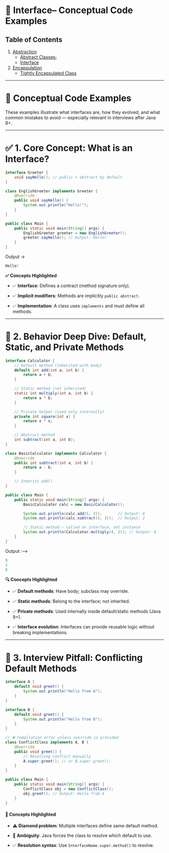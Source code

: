 # 🧱 Interface– Conceptual Code Examples

## Table of Contents

1. [Abstraction](#abstraction)
   - [Abstract Classes:](#-1-abstract-classes)
   - [Interface](#2-interface-)
2. [Encapsulation](#-encapsulation)
   - [Tightly Encapsulated Class](#-tightly-encapsulated-class-in-java)

---

# 🧱 Conceptual Code Examples

These examples illustrate what interfaces are, how they evolved, and what common mistakes to avoid — especially relevant in interviews after Java 8+.

---

# ✅ 1. Core Concept: What is an Interface?

```java
interface Greeter {
    void sayHello(); // public + abstract by default
}

class EnglishGreeter implements Greeter {
    @Override
    public void sayHello() {
        System.out.println("Hello!");
    }
}

public class Main {
    public static void main(String[] args) {
        EnglishGreeter greeter = new EnglishGreeter();
        greeter.sayHello(); // Output: Hello!
    }
}
```

Output ->

```java
Hello!
```

**✅ Concepts Highlighted**

- ✅ **Interface**: Defines a contract (method signature only).

- ✅ **Implicit modifiers**: Methods are implicitly `public abstract`.

- ✅ **Implementation**: A class uses `implements` and must define all methods.

---

# 🧠 2. Behavior Deep Dive: Default, Static, and Private Methods

```java
interface Calculator {
    // Default method (inherited with body)
    default int add(int a, int b) {
        return a + b;
    }

    // Static method (not inherited)
    static int multiply(int a, int b) {
        return a * b;
    }

    // Private helper (used only internally)
    private int square(int x) {
        return x * x;
    }

    // Abstract method
    int subtract(int a, int b);
}

class BasicCalculator implements Calculator {
    @Override
    public int subtract(int a, int b) {
        return a - b;
    }

    // Inherits add()
}

public class Main {
    public static void main(String[] args) {
        BasicCalculator calc = new BasicCalculator();

        System.out.println(calc.add(5, 3));       // Output: 8
        System.out.println(calc.subtract(5, 3));  // Output: 2

        // Static method — called on interface, not instance
        System.out.println(Calculator.multiply(4, 2)); // Output: 8
    }
}
```

Output :-->

```java
8
2
8
```

**🔍 Concepts Highlighted**

- ✅ **Default methods**: Have body; subclass may override.

- ✅ **Static methods**: Belong to the interface; not inherited.

- ✅ **Private methods**: Used internally inside default/static methods (Java 9+).

- ✅ **Interface evolution**: Interfaces can provide reusable logic without breaking implementations.

---

# 🚧 3. Interview Pitfall: Conflicting Default Methods

```java
interface A {
    default void greet() {
        System.out.println("Hello from A");
    }
}

interface B {
    default void greet() {
        System.out.println("Hello from B");
    }
}

// ❌ Compilation error unless override is provided
class ConflictClass implements A, B {
    @Override
    public void greet() {
        // Resolving conflict manually
        A.super.greet(); // or B.super.greet();
    }
}

public class Main {
    public static void main(String[] args) {
        ConflictClass obj = new ConflictClass();
        obj.greet(); // Output: Hello from A
    }
}
```

#### 🧠 Concepts Highlighted

- ⚠️ **Diamond problem**: Multiple interfaces define same default method.

- 🚫 **Ambiguity**: Java forces the class to resolve which default to use.

- ✅ **Resolution syntax**: Use `InterfaceName.super.method()` to resolve.
